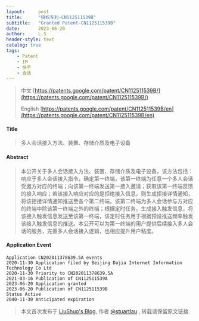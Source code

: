 ```yaml
---
layout:     post
title:      "授权专利-CN112511539B"
subtitle:   "Granted Patent-CN112511539B"
date:       2023-06-20
author:     L.S
header-style: text
catalog: true
tags:
    - Patent
    - IM
    - 快手
    - 会话
---
```

> 中文 [https://patents.google.com/patent/CN112511539B/](https://patents.google.com/patent/CN112511539B/)
>
> English [https://patents.google.com/patent/CN112511539B/en](https://patents.google.com/patent/CN112511539B/en)

#### Title
> 多人会话接入方法、装置、存储介质及电子设备





















#### Abstract
> 本公开关于多人会话接入方法、装置、存储介质及电子设备，该方法包括：响应于多人会话接入指令，确定第一终端，该第一终端为任意一个多人会话受邀方对应的终端；向该第一终端发送第一接入邀请；获取该第一终端反馈的接入响应；若该接入响应对应的是拒绝接入信息，则生成拒接详情通知，将该拒接详情通知推送至各个第二终端，该第二终端为多人会话参与方对应的终端中除该第一终端之外的终端；根据定时任务，生成接入触发信息，将该接入触发信息发送至该第一终端，该定时任务用于根据预设推送频率触发该接入触发信息的推送。本公开可以为第一终端的用户提供后续接入多人会话的服务，完善多人会话接入逻辑，也相应提升用户粘度。






















#### Application Event
```
Application CN202011378639.5A events 
2020-11-30 Application filed by Beijing Dajia Internet Information Technology Co Ltd
2020-11-30 Priority to CN202011378639.5A
2021-03-16 Publication of CN112511539A
2023-06-20 Application granted
2023-06-20 Publication of CN112511539B
Status Active
2040-11-30 Anticipated expiration
```
> 本文首次发布于 [LiuShuo's Blog](https://liushuo.me), 作者 [@stuartlau](http://github.com/stuartlau) ,
转载请保留原文链接.
